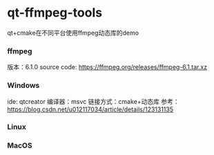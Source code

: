 # qt-ffmpeg-tools

qt+cmake在不同平台使用ffmpeg动态库的demo

### ffmpeg

版本：6.1.0
source code: https://ffmpeg.org/releases/ffmpeg-6.1.tar.xz

### Windows

ide: qtcreator
编译器：msvc
链接方式：cmake+动态库
参考：https://blog.csdn.net/u012117034/article/details/123131135



### Linux


### MacOS
